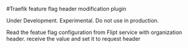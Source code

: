 #Traefik feature flag header modification plugin

Under Development. Experimental. Do not use in production.

Read the featue flag configuration from Flipt service with organization header. receive the value and set it to request header
